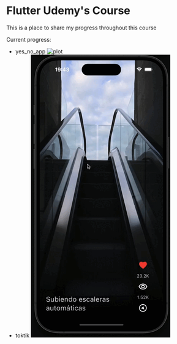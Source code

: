 
# Flutter Udemy's Course

This is a place to share my progress throughout this course

Current progress:

- yes_no_app
    ![plot](./art/yes_no.gif)
- toktik
	![plot](./art/toktik.gif)

